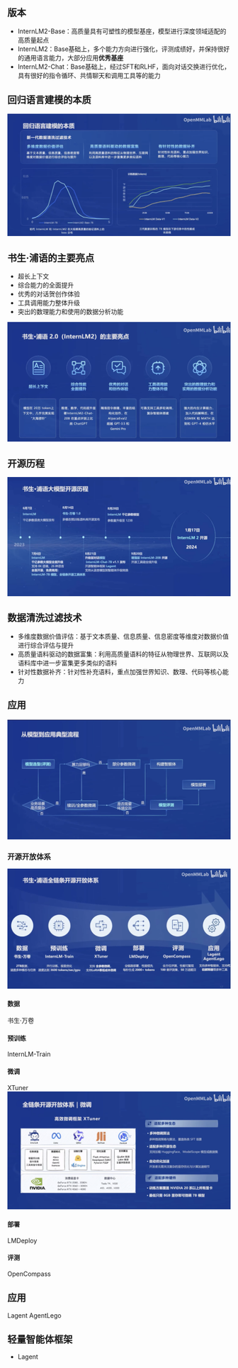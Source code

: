## 版本

- InternLM2-Base：高质量具有可塑性的模型基座，模型进行深度领域适配的高质量起点
- InternLM2：Base基础上，多个能力方向进行强化，评测成绩好，并保持很好的通用语言能力，大部分应用**优秀基座**
- InternLM2-Chat：Base基础上，经过SFT和RLHF，面向对话交换进行优化，具有很好的指令循环、共情聊天和调用工具等的能力


## 回归语言建模的本质

![1](image/1.png)


## 书生·浦语的主要亮点

- 超长上下文
- 综合能力的全面提升
- 优秀的对话贺创作体验
- 工具调用能力整体升级
- 突出的数理能力和使用的数据分析功能

![2](image/2.png)


## 开源历程

![3](image/3.png)


## 数据清洗过滤技术

- 多维度数据价值评估：基于文本质量、信息质量、信息密度等维度对数据价值进行综合评估与提升
- 高质量语料驱动的数据富集：利用高质量语料的特征从物理世界、互联网以及语料库中进一步富集更多类似的语料
- 针对性数据补齐：针对性补充语料，重点加强世界知识、数理、代码等核心能力


## 应用

![4](image/4.png)


### 开源开放体系

![5](image/5.png)

#### 数据

书生·万卷

#### 预训练

InternLM-Train

#### 微调

XTuner
![6](image/6.png)

#### 部署

LMDeploy

#### 评测

OpenCompass



## 应用

Lagent AgentLego



## 轻量智能体框架

- Lagent